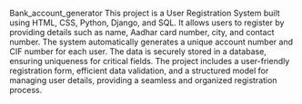 Bank_account_generator
This project is a User Registration System built using HTML, CSS, Python, Django, and SQL. It allows users to register by providing details such as name, Aadhar card number, city, and contact number. The system automatically 
generates a unique account number and CIF number for each user. The data is securely stored in a database, ensuring uniqueness for critical fields. The project includes a user-friendly registration form, 
efficient data validation, and a structured model for managing user details, providing a seamless and organized registration process.
